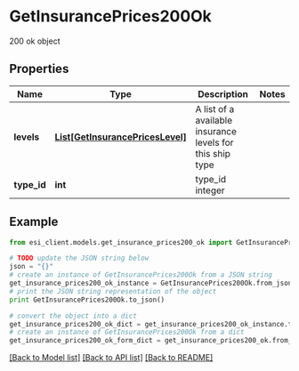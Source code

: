 # GetInsurancePrices200Ok

200 ok object

## Properties

Name | Type | Description | Notes
------------ | ------------- | ------------- | -------------
**levels** | [**List[GetInsurancePricesLevel]**](GetInsurancePricesLevel.md) | A list of a available insurance levels for this ship type | 
**type_id** | **int** | type_id integer | 

## Example

```python
from esi_client.models.get_insurance_prices200_ok import GetInsurancePrices200Ok

# TODO update the JSON string below
json = "{}"
# create an instance of GetInsurancePrices200Ok from a JSON string
get_insurance_prices200_ok_instance = GetInsurancePrices200Ok.from_json(json)
# print the JSON string representation of the object
print GetInsurancePrices200Ok.to_json()

# convert the object into a dict
get_insurance_prices200_ok_dict = get_insurance_prices200_ok_instance.to_dict()
# create an instance of GetInsurancePrices200Ok from a dict
get_insurance_prices200_ok_form_dict = get_insurance_prices200_ok.from_dict(get_insurance_prices200_ok_dict)
```
[[Back to Model list]](../README.md#documentation-for-models) [[Back to API list]](../README.md#documentation-for-api-endpoints) [[Back to README]](../README.md)



